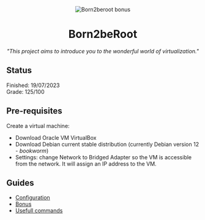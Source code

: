 <p align="center">
  <img src="https://github.com/thaisnishimoto/42-project-badges/blob/main/badges/born2berootm.png" alt="Born2beroot bonus"/>
</p>

<h1 align=center>
	<b>Born2beRoot</b>
</h1>

<p align="center"><i>"This project aims to introduce you to the wonderful world of virtualization."</i></p>  

<h2>
 Status
</h2>

Finished: 19/07/2023 <br>
Grade: 125/100

<h2>
 Pre-requisites
</h2>

Create a virtual machine: <br>
 - Download Oracle VM VirtualBox <br>
 - Download Debian current stable distribution (currently Debian version 12 - _bookworm_) <br>
 - Settings: change Network to Bridged Adapter so the VM is accessible from the network. It will assign an IP address to the VM. <br>

<h2>
 Guides
</h2>

 - [Configuration](https://github.com/thaisnishimoto/42sp_04_Born2beRoot/blob/master/guides/Configuration.md)
 - [Bonus](https://github.com/thaisnishimoto/42sp_04_Born2beRoot/blob/master/guides/Bonus.md)
 - [Usefull commands](https://github.com/thaisnishimoto/42sp_04_Born2beRoot/blob/master/guides/Usefull_commands.md)
